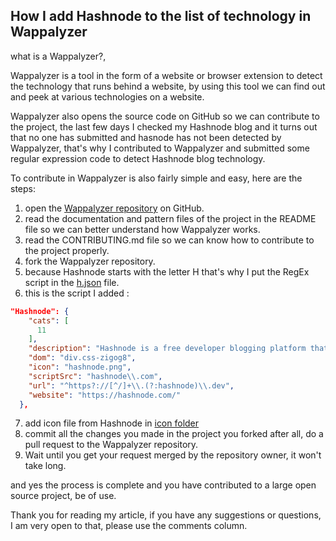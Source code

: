 ## How I add Hashnode to the list of technology in Wappalyzer

what is a Wappalyzer?,

Wappalyzer is a tool in the form of a website or browser extension to detect the technology that runs behind a website, by using this tool we can find out and peek at various technologies on a website.

Wappalyzer also opens the source code on GitHub so we can contribute to the project, the last few days I checked my Hashnode blog and it turns out that no one has submitted and hasnode has not been detected by Wappalyzer, that's why I contributed to Wappalyzer and submitted some regular expression code to detect Hashnode blog technology. 

To contribute in Wappalyzer is also fairly simple and easy, here are the steps:
1. open the [Wappalyzer repository](https://github.com/AliasIO/wappalyzer)  on GitHub.
2. read the documentation and pattern files of the project in the README file so we can better understand how Wappalyzer works.
3. read the CONTRIBUTING.md file so we can know how to contribute to the project properly.
4. fork the Wappalyzer repository.
5. because Hashnode starts with the letter H that's why I put the RegEx script in the [h.json](https://github.com/AliasIO/wappalyzer/blob/master/src/technologies/h.json)  file.
6. this is the script I added :
```json
"Hashnode": {
    "cats": [
      11
    ],
    "description": "Hashnode is a free developer blogging platform that allows you to publish articles on your own domain and helps you stay connected with a global developer community.",
    "dom": "div.css-zigog8",
    "icon": "hashnode.png",
    "scriptSrc": "hashnode\\.com",
    "url": "^https?://[^/]+\\.(?:hashnode)\\.dev",
    "website": "https://hashnode.com/"
  },
``` 
7. add icon file from Hashnode in [icon folder](https://github.com/AliasIO/wappalyzer/tree/master/src/drivers/webextension/images/icons)
8. commit all the changes you made in the project you forked after all, do a pull request to the Wappalyzer repository.
9. Wait until you get your request merged by the repository owner, it won't take long.

and yes the process is complete and you have contributed to a large open source project, be of use.

Thank you for reading my article, if you have any suggestions or questions, I am very open to that, please use the comments column.
